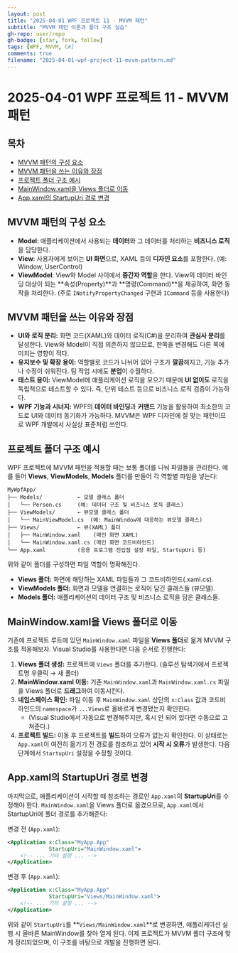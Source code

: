 ```yaml
---
layout: post
title: "2025-04-01 WPF 프로젝트 11 - MVVM 패턴"
subtitle: "MVVM 패턴 이론과 폴더 구조 실습"
gh-repo: user/repo
gh-badge: [star, fork, follow]
tags: [WPF, MVVM, C#]
comments: true
filename: "2025-04-01-wpf-project-11-mvvm-pattern.md"
---
```


# 2025-04-01 WPF 프로젝트 11 - MVVM 패턴

## 목차  
- [MVVM 패턴의 구성 요소](#mvvm-패턴의-구성-요소)  
- [MVVM 패턴을 쓰는 이유와 장점](#mvvm-패턴을-쓰는-이유와-장점)  
- [프로젝트 폴더 구조 예시](#프로젝트-폴더-구조-예시)  
- [MainWindow.xaml을 Views 폴더로 이동](#mainwindowxaml을-views-폴더로-이동)  
- [App.xaml의 StartupUri 경로 변경](#appxaml의-startupuri-경로-변경)  

## MVVM 패턴의 구성 요소

- **Model**: 애플리케이션에서 사용되는 **데이터**와 그 데이터를 처리하는 **비즈니스 로직**을 담당한다.  
- **View**: 사용자에게 보이는 **UI 화면**으로, XAML 등의 **디자인 요소**를 포함한다. (예: Window, UserControl)  
- **ViewModel**: View와 Model 사이에서 **중간자 역할**을 한다. View의 데이터 바인딩 대상이 되는 **속성(Property)**과 **명령(Command)**을 제공하여, 화면 동작을 처리한다. (주로 `INotifyPropertyChanged` 구현과 `ICommand` 등을 사용한다)

## MVVM 패턴을 쓰는 이유와 장점

- **UI와 로직 분리:** 화면 코드(XAML)와 데이터 로직(C#)을 분리하여 **관심사 분리**를 달성한다. View와 Model이 직접 의존하지 않으므로, 한쪽을 변경해도 다른 쪽에 미치는 영향이 적다.  
- **유지보수 및 확장 용이:** 역할별로 코드가 나뉘어 있어 구조가 **깔끔**해지고, 기능 추가나 수정이 쉬워진다. 팀 작업 시에도 **분업**이 수월하다.  
- **테스트 용이:** ViewModel에 애플리케이션 로직을 모으기 때문에 **UI 없이도** 로직을 독립적으로 테스트할 수 있다. 즉, 단위 테스트 등으로 비즈니스 로직 검증이 가능하다.  
- **WPF 기능과 시너지:** WPF의 **데이터 바인딩**과 **커맨드** 기능을 활용하여 최소한의 코드로 UI와 데이터 동기화가 가능하다. MVVM은 WPF 디자인에 잘 맞는 패턴이므로 WPF 개발에서 사실상 표준처럼 쓰인다.

## 프로젝트 폴더 구조 예시

WPF 프로젝트에 MVVM 패턴을 적용할 때는 보통 폴더를 나눠 파일들을 관리한다. 예를 들어 **Views**, **ViewModels**, **Models** 폴더를 만들어 각 역할별 파일을 넣는다:

```plaintext
MyWpfApp/
├── Models/           ← 모델 클래스 폴더
│   └── Person.cs     (예: 데이터 구조 및 비즈니스 로직 클래스)
├── ViewModels/       ← 뷰모델 클래스 폴더 
│   └── MainViewModel.cs  (예: MainWindow에 대응하는 뷰모델 클래스)
├── Views/            ← 뷰(XAML) 폴더 
│   ├── MainWindow.xaml    (메인 화면 XAML)
│   └── MainWindow.xaml.cs (메인 화면 코드비하인드)
└── App.xaml          (응용 프로그램 진입점 설정 파일, StartupUri 등)
```

위와 같이 폴더를 구성하면 파일 역할이 명확해진다.  
- **Views 폴더:** 화면에 해당하는 XAML 파일들과 그 코드비하인드(.xaml.cs).  
- **ViewModels 폴더:** 화면과 모델을 연결하는 로직이 담긴 클래스들 (뷰모델).  
- **Models 폴더:** 애플리케이션의 데이터 구조 및 비즈니스 로직을 담은 클래스들.

## MainWindow.xaml을 Views 폴더로 이동

기존에 프로젝트 루트에 있던 `MainWindow.xaml` 파일을 **Views 폴더**로 옮겨 MVVM 구조를 적용해보자. Visual Studio를 사용한다면 다음 순서로 진행한다:

1. **Views 폴더 생성:** 프로젝트에 `Views` 폴더를 추가한다. (솔루션 탐색기에서 프로젝트명 우클릭 → 새 폴더)  
2. **MainWindow.xaml 이동:** 기존 `MainWindow.xaml`과 `MainWindow.xaml.cs` 파일을 Views 폴더로 **드래그**하여 이동시킨다.  
3. **네임스페이스 확인:** 파일 이동 후 `MainWindow.xaml` 상단의 `x:Class` 값과 코드비하인드의 `namespace`가 `...Views`로 올바르게 변경됐는지 확인한다.  
   - (Visual Studio에서 자동으로 변경해주지만, 혹시 안 되어 있다면 수동으로 고쳐준다.)  
4. **프로젝트 빌드:** 이동 후 프로젝트를 **빌드**하여 오류가 없는지 확인한다. 이 상태로는 `App.xaml`이 여전히 옮기기 전 경로를 참조하고 있어 **시작 시 오류**가 발생한다. 다음 단계에서 `StartupUri` 설정을 수정할 것이다.

## App.xaml의 StartupUri 경로 변경

마지막으로, 애플리케이션이 시작할 때 참조하는 경로인 `App.xaml`의 **StartupUri**를 수정해야 한다. `MainWindow.xaml`을 Views 폴더로 옮겼으므로, `App.xaml`에서 StartupUri에 폴더 경로를 추가해준다:

변경 전 (`App.xaml`):
```xml
<Application x:Class="MyApp.App"
             StartupUri="MainWindow.xaml">
    <!-- ... 기타 설정 ... -->
</Application>
```

변경 후 (`App.xaml`):
```xml
<Application x:Class="MyApp.App"
             StartupUri="Views/MainWindow.xaml">
    <!-- ... 기타 설정 ... -->
</Application>
```

위와 같이 `StartupUri`를 **`Views/MainWindow.xaml`**로 변경하면, 애플리케이션 실행 시 올바른 MainWindow를 찾아 열게 된다. 이제 프로젝트가 MVVM 폴더 구조에 맞게 정리되었으며, 이 구조를 바탕으로 개발을 진행하면 된다.
